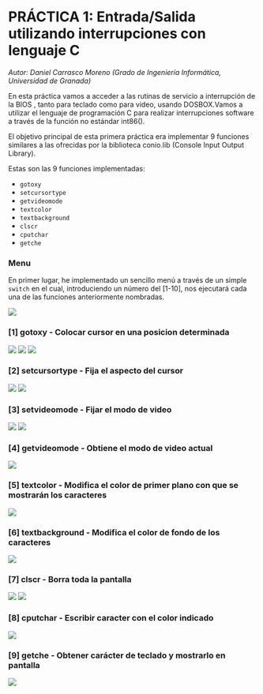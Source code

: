 # PRÁCTICA 1: Entrada/Salida utilizando interrupciones con lenguaje C

*Autor: Daniel Carrasco Moreno (Grado de Ingeniería Informática, Universidad de Granada)*

En esta práctica vamos a acceder a las rutinas de servicio a interrupción de la BIOS , tanto para teclado como para video, usando DOSBOX.Vamos a utilizar el lenguaje de programación C para realizar interrupciones software a través de la función no estándar int86().

El objetivo principal de esta primera práctica era implementar 9 funciones similares a las ofrecidas por la biblioteca conio.lib (Console Input Output Library).

Estas son las 9 funciones implementadas:
- `gotoxy`
- `setcursortype`
- `getvideomode`
- `textcolor`
- `textbackground`
- `clscr`
- `cputchar`
- `getche`


### Menu

En primer lugar, he implementado un sencillo menú a través de un simple `switch` en el cual, introduciendo un número del [1-10], nos ejecutará cada una de las funciones anteriormente nombradas.

![](capturas/1.png)

### [1] gotoxy - Colocar cursor en una posicion determinada

![](capturas/2.png)
![](capturas/3.png)
![](capturas/4.png)


### [2] setcursortype - Fija el aspecto del cursor
![](capturas/6.png)
![](capturas/5.png)


### [3] setvideomode - Fijar el modo de video
![](capturas/7.png)
![](capturas/8.png)


### [4] getvideomode - Obtiene el modo de video actual
![](capturas/9.png)

### [5] textcolor - Modifica el color de primer plano con que se mostrarán los caracteres
![](capturas/10.png)

### [6] textbackground - Modifica el color de fondo de los caracteres
![](capturas/11.png)

### [7] clscr - Borra toda la pantalla
![](capturas/12.png)
![](capturas/13.png)

### [8] cputchar - Escribir caracter con el color indicado
![](capturas/14.png)

### [9] getche - Obtener carácter de teclado y mostrarlo en pantalla
![](capturas/15.png)

